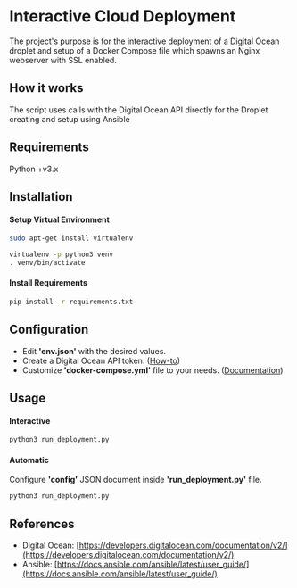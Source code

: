 # Interactive Cloud Deployment

The project's purpose is for the interactive deployment of a Digital Ocean droplet and setup of a Docker Compose file which spawns an Nginx webserver with SSL enabled.

## How it works
The script uses calls with the Digital Ocean API directly for the Droplet creating and setup using Ansible

## Requirements
Python +v3.x

## Installation
#### Setup Virtual Environment
```bash
sudo apt-get install virtualenv

virtualenv -p python3 venv
. venv/bin/activate
```

#### Install Requirements
```bash
pip install -r requirements.txt
```

## Configuration
- Edit **'env.json'** with the desired values.
- Create a Digital Ocean API token. ([How-to](https://docs.digitalocean.com/reference/api/create-personal-access-token/))
- Customize **'docker-compose.yml'** file to your needs. ([Documentation](https://hub.docker.com/r/linuxserver/swag))

## Usage
#### Interactive
```bash
python3 run_deployment.py
```
#### Automatic
Configure **'config'** JSON document inside **'run_deployment.py'** file.
```bash
python3 run_deployment.py
```

## References
- Digital Ocean: [https://developers.digitalocean.com/documentation/v2/](https://developers.digitalocean.com/documentation/v2/)
- Ansible: [https://docs.ansible.com/ansible/latest/user_guide/](https://docs.ansible.com/ansible/latest/user_guide/)
